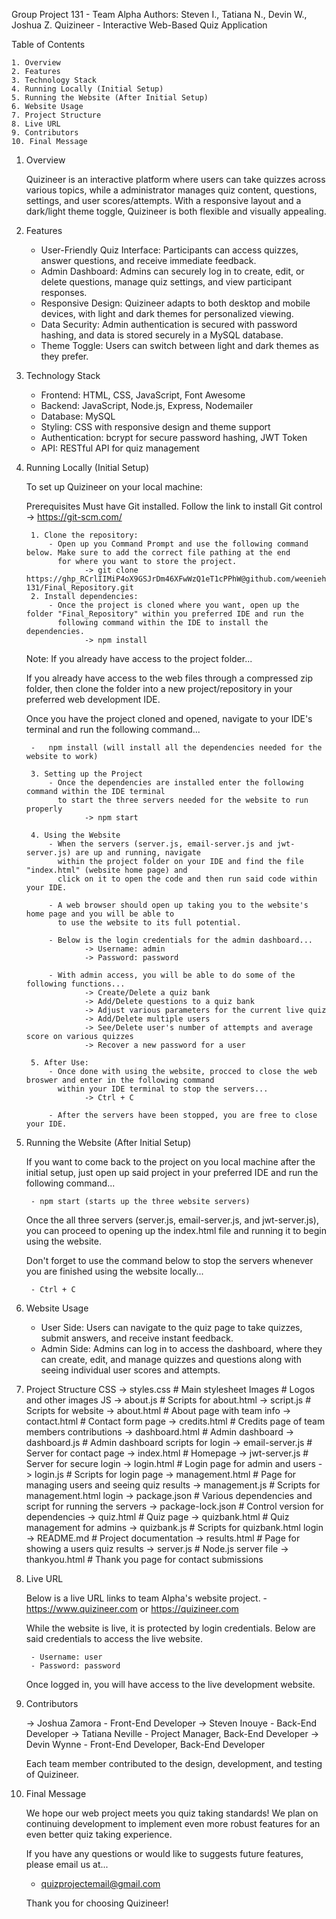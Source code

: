Group Project 131 - Team Alpha
Authors: Steven I., Tatiana N., Devin W., Joshua Z.
Quizineer - Interactive Web-Based Quiz Application

Table of Contents

    1. Overview
    2. Features
    3. Technology Stack
    4. Running Locally (Initial Setup)
    5. Running the Website (After Initial Setup)
    6. Website Usage
    7. Project Structure
    8. Live URL
    9. Contributors
    10. Final Message 


1. Overview

   Quizineer is an interactive platform where users can take quizzes across various topics, while a administrator manages
   quiz content, questions, settings, and user scores/attempts. With a responsive layout and a dark/light theme toggle, 
   Quizineer is both flexible and visually appealing.


2. Features

    - User-Friendly Quiz Interface: Participants can access quizzes, answer questions, and receive immediate feedback.
    - Admin Dashboard: Admins can securely log in to create, edit, or delete questions, manage quiz settings, and view participant responses.
    - Responsive Design: Quizineer adapts to both desktop and mobile devices, with light and dark themes for personalized viewing.
    - Data Security: Admin authentication is secured with password hashing, and data is stored securely in a MySQL database.
    - Theme Toggle: Users can switch between light and dark themes as they prefer.

3. Technology Stack

    - Frontend: HTML, CSS, JavaScript, Font Awesome
    - Backend: JavaScript, Node.js, Express, Nodemailer
    - Database: MySQL
    - Styling: CSS with responsive design and theme support
    - Authentication: bcrypt for secure password hashing, JWT Token
    - API: RESTful API for quiz management


4. Running Locally (Initial Setup)

   To set up Quizineer on your local machine:

    Prerequisites
        Must have Git installed. Follow the link to install Git control -> https://git-scm.com/

        1. Clone the repository:
            - Open up you Command Prompt and use the following command below. Make sure to add the correct file pathing at the end 
              for where you want to store the project.
                    -> git clone https://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@github.com/weeniehutjrs-131/Final_Repository.git
        2. Install dependencies:
            - Once the project is cloned where you want, open up the folder "Final_Repository" within you preferred IDE and run the
              following command within the IDE to install the dependencies.
                    -> npm install

    Note: If you already have access to the project folder...

    If you already have access to the web files through a compressed zip folder, then
    clone the folder into a new project/repository in your preferred web development IDE.

    Once you have the project cloned and opened, navigate to your IDE's terminal and run the
    following command...

        -   npm install (will install all the dependencies needed for the website to work)

        3. Setting up the Project
            - Once the dependencies are installed enter the following command within the IDE terminal
              to start the three servers needed for the website to run properly
                    -> npm start

        4. Using the Website
            - When the servers (server.js, email-server.js and jwt-server.js) are up and running, navigate
              within the project folder on your IDE and find the file "index.html" (website home page) and
              click on it to open the code and then run said code within your IDE.

            - A web browser should open up taking you to the website's home page and you will be able to
              to use the website to its full potential.

            - Below is the login credentials for the admin dashboard...
                    -> Username: admin
                    -> Password: password

            - With admin access, you will be able to do some of the following functions...
                    -> Create/Delete a quiz bank
                    -> Add/Delete questions to a quiz bank
                    -> Adjust various parameters for the current live quiz
                    -> Add/Delete multiple users
                    -> See/Delete user's number of attempts and average score on various quizzes
                    -> Recover a new password for a user

        5. After Use:
            - Once done with using the website, procced to close the web broswer and enter in the following command
              within your IDE terminal to stop the servers...
                    -> Ctrl + C

            - After the servers have been stopped, you are free to close your IDE.

5. Running the Website (After Initial Setup)
   
    If you want to come back to the project on you local machine after the initial setup, just open up said project
    in your preferred IDE and run the following command...

        - npm start (starts up the three website servers)

    Once the all three servers (server.js, email-server.js, and jwt-server.js), you can proceed to opening up the index.html
    file and running it to begin using the website.

    Don't forget to use the command below to stop the servers whenever you are finished using the website locally...

        - Ctrl + C

6. Website Usage

    - User Side: Users can navigate to the quiz page to take quizzes, submit answers, and receive instant feedback.
    - Admin Side: Admins can log in to access the dashboard, where they can create, edit, and manage quizzes and questions 
                  along with seeing individual user scores and attempts.


7. Project Structure
   CSS
        -> styles.css               # Main stylesheet
   Images                      # Logos and other images
   JS
        -> about.js                 # Scripts for about.html
        -> script.js                # Scripts for website
   -> about.html              # About page with team info
   -> contact.html            # Contact form page
   -> credits.html            # Credits page of team members contributions
   -> dashboard.html          # Admin dashboard
   -> dashboard.js            # Admin dashboard scripts for login
   -> email-server.js         # Server for contact page
   -> index.html              # Homepage
   -> jwt-server.js           # Server for secure login
   -> login.html              # Login page for admin and users
   -> login.js                # Scripts for login page
   -> management.html         # Page for managing users and seeing quiz results
   -> management.js           # Scripts for management.html login
   -> package.json            # Various dependencies and script for running the servers
   -> package-lock.json       # Control version for dependencies
   -> quiz.html               # Quiz page
   -> quizbank.html           # Quiz management for admins
   -> quizbank.js             # Scripts for quizbank.html login
   -> README.md               # Project documentation
   -> results.html            # Page for showing a users quiz results
   -> server.js               # Node.js server file
   -> thankyou.html           # Thank you page for contact submissions

8. Live URL

    Below is a live URL links to team Alpha's website project.
        - https://www.quizineer.com or https://quizineer.com

    While the website is live, it is protected by login credentials.
    Below are said credentials to access the live website.

        - Username: user
        - Password: password

    Once logged in, you will have access to the live development website.

9. Contributors

    -> Joshua Zamora - Front-End Developer
    -> Steven Inouye - Back-End Developer
    -> Tatiana Neville - Project Manager, Back-End Developer
    -> Devin Wynne - Front-End Developer, Back-End Developer

    Each team member contributed to the design, development, and testing of Quizineer.

10. Final Message

    We hope our web project meets you quiz taking standards! We plan on continuing development to implement even more
    robust features for an even better quiz taking experience.

    If you have any questions or would like to suggests future features, please email us at...

    - quizprojectemail@gmail.com

    Thank you for choosing Quizineer!
